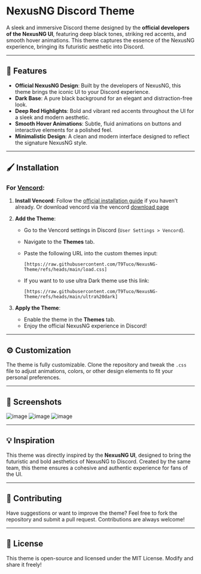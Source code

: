 # NexusNG Discord Theme

A sleek and immersive Discord theme designed by the **official developers of the NexusNG UI**, featuring deep black tones, striking red accents, and smooth hover animations. This theme captures the essence of the NexusNG experience, bringing its futuristic aesthetic into Discord.

---

## 🎨 Features
- **Official NexusNG Design**: Built by the developers of NexusNG, this theme brings the iconic UI to your Discord experience.
- **Dark Base**: A pure black background for an elegant and distraction-free look.
- **Deep Red Highlights**: Bold and vibrant red accents throughout the UI for a sleek and modern aesthetic.
- **Smooth Hover Animations**: Subtle, fluid animations on buttons and interactive elements for a polished feel.
- **Minimalistic Design**: A clean and modern interface designed to reflect the signature NexusNG style.

---

## 🖌️ Installation

### For [Vencord](https://github.com/Vendicated/Vencord):
1. **Install Vencord**: Follow the [official installation guide](https://github.com/Vendicated/Vencord#installation) if you haven’t already. Or download vencord via the vencord [download page](https://vencord.dev/download/)
   
3. **Add the Theme**:
   - Go to the Vencord settings in Discord (`User Settings > Vencord`).
   - Navigate to the **Themes** tab.
   - Paste the following URL into the custom themes input:  

     `[https://raw.githubusercontent.com/T9Tuco/NexusNG-Theme/refs/heads/main/load.css]`
   - If you want to to use ultra Dark theme use this link:

     `[https://raw.githubusercontent.com/T9Tuco/NexusNG-Theme/refs/heads/main/ultra%20dark]`
4. **Apply the Theme**:
   - Enable the theme in the **Themes** tab.
   - Enjoy the official NexusNG experience in Discord!

---

## ⚙️ Customization
The theme is fully customizable. Clone the repository and tweak the `.css` file to adjust animations, colors, or other design elements to fit your personal preferences.

---

## 📸 Screenshots
![image](https://github.com/user-attachments/assets/99108e94-262f-45a1-ae0c-5a2463781806)
![image](https://github.com/user-attachments/assets/d559de79-7116-42cf-80c0-efbc71dd9f0f)
![image](https://github.com/user-attachments/assets/a5f41fcb-de72-4fb1-ba42-0662b2939c5e)




---

## 💡 Inspiration
This theme was directly inspired by the **NexusNG UI**, designed to bring the futuristic and bold aesthetics of NexusNG to Discord. Created by the same team, this theme ensures a cohesive and authentic experience for fans of the UI.

---

## 🙌 Contributing
Have suggestions or want to improve the theme? Feel free to fork the repository and submit a pull request. Contributions are always welcome!

---

## 📜 License
This theme is open-source and licensed under the MIT License. Modify and share it freely!

